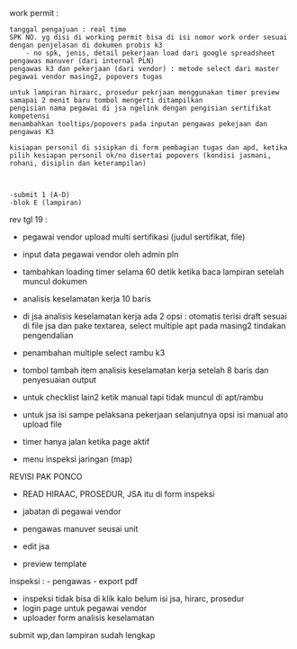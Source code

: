 work permit :

    tanggal pengajuan : real time
    SPK NO. yg disi di working permit bisa di isi nomor work order sesuai dengan penjelasan di dokumen probis k3
        - no spk, jenis, detail pekerjaan load dari google spreadsheet
    pengawas manuver (dari internal PLN)
    pengawas k3 dan pekerjaan (dari vendor) : metode select dari master pegawai vendor masing2, popovers tugas

    untuk lampiran hiraarc, prosedur pekrjaan menggunakan timer preview samapai 2 menit baru tombol mengerti ditampilkan
    pengisian nama pegawai di jsa ngelink dengan pengisian sertifikat kompetensi
    menambahkan tooltips/popovers pada inputan pengawas pekejaan dan pengawas K3

    kisiapan personil di sisipkan di form pembagian tugas dan apd, ketika pilih kesiapan personil ok/no disertai popovers (kondisi jasmani, rohani, disiplin dan keterampilan)
    


    -submit 1 (A-D)
    -blok E (lampiran)


rev tgl 19 :
 - pegawai vendor upload multi sertifikasi (judul sertifikat, file)
 - input data pegawai vendor oleh admin pln

 - tambahkan loading timer selama 60 detik ketika baca lampiran setelah muncul dokumen

 - analisis keselamatan kerja 10 baris

 
 - di jsa analisis keselamatan kerja ada 2 opsi : otomatis terisi draft sesuai di file jsa dan pake textarea, select multiple apt pada masing2 tindakan pengendalian
 - penambahan multiple select rambu k3

 - tombol tambah item analisis keselamatan kerja setelah 8 baris dan penyesuaian output




 - untuk checklist lain2 ketik manual tapi tidak muncul di apt/rambu
 - untuk jsa isi sampe pelaksana pekerjaan selanjutnya opsi isi manual ato upload file



 - timer hanya jalan ketika page aktif
 - menu inspeksi jaringan (map)



REVISI PAK PONCO
- READ HIRAAC, PROSEDUR, JSA itu di form inspeksi


- jabatan di pegawai vendor
- pengawas manuver seusai unit
- edit jsa
- preview template

inspeksi :
    - pengawas 
    - export pdf

- inspeksi tidak bisa di klik kalo belum isi jsa, hirarc, prosedur
- login page untuk pegawai vendor
- uploader form analisis keselamatan 

submit wp,dan lampiran sudah lengkap
